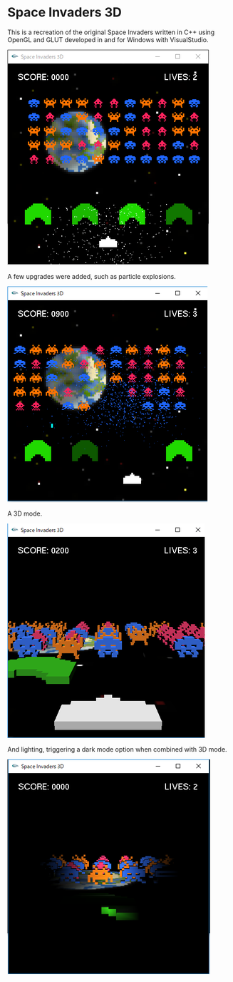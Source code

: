 # Space Invaders 3D

This is a recreation of the original Space Invaders written in C++ using OpenGL and GLUT developed in and for Windows with VisualStudio.

![Typical Space Invaders top-down view](images/default_view.PNG)

A few upgrades were added, such as particle explosions.

![With explosions!](images/particle_explosion.PNG)

A 3D mode.

![3D!](images/3d_view.PNG)

And lighting, triggering a dark mode option when combined with 3D mode.

![Dark mode!](images/light_view.PNG)
